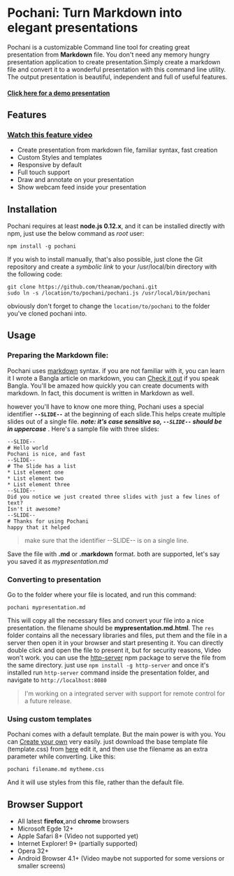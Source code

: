 Pochani: Turn Markdown into elegant presentations
=====

Pochani is a customizable Command line tool for creating great presentation from __Markdown__ file. You don't need any memory hungry presentation application to create presentation.Simply create a markdown file and convert it to a wonderful presentation with this command line utility. The output presentation is beautiful, independent and full of useful features.

#### [Click here for a demo presentation](//theanam.github.io/pochani/test/test.md.html)

## Features

### [Watch this feature video](https://www.youtube.com/watch?v=8GHT-bRi-ec)

* Create presentation from markdown file, familiar syntax, fast creation
* Custom Styles and templates
* Responsive by default
* Full touch support
* Draw and annotate on your presentation
* Show webcam feed inside your presentation


## Installation

Pochani requires at least **node.js 0.12.x**, and it can be installed directly with npm, just use the below command as *root* user:

    npm install -g pochani
    
If you wish to install manually, that's also possible, just clone the Git repository and create a *symbolic link* to your /usr/local/bin directory with the following code:

    git clone https://github.com/theanam/pochani.git
    sudo ln -s /location/to/pochani/pochani.js /usr/local/bin/pochani
    
obviously don't forget to change the `location/to/pochani` to the folder you've cloned pochani into. 

## Usage

### Preparing the Markdown file:
Pochani uses [markdown](//daringfireball.net/projects/markdown/) syntax. if you are not familiar with it, you can learn it I wrote a Bangla article on markdown, you can [Check it out](http://blog.anam.co/node/7) if you speak Bangla. You'll be amazed how quickly you can create documents with markdown. In fact, this document is written in Markdown as well.

however you'll have to know one more thing, Pochani uses a special identifier **`--SLIDE--`** at the beginning of each slide.This helps create multiple slides out of a single file. **_note: it's case sensitive so, `--SLIDE--` should be in uppercase_** . Here's a sample file with three slides:

    --SLIDE--
    # Hello world
    Pochani is nice, and fast
    --SLIDE--
    # The Slide has a list
    * List element one
    * List element two
    * List element three
    --SLIDE--
    Did you notice we just created three slides with just a few lines of text?
    Isn't it awesome?
    --SLIDE--
    # Thanks for using Pochani
    happy that it helped

> make sure that the identifier --SLIDE-- is on a single line.

Save the file with **.md** or **.markdown** format. both are supported, let's say you saved it as *mypresentation.md*

### Converting to presentation
Go to the folder where your file is located, and run this command:

    pochani mypresentation.md
     
This will copy all the necessary files and convert your file into a nice presentation. the filename should be **mypresentation.md.html**. The `res` folder contains all the necessary libraries and files, put them and the file in a server then open it in your browser and start presenting it. You can directly double click and open the file to present it, but for security reasons, Video won't work. you can use the [http-server](//www.npmjs.com/package/http-server) npm package to serve the file from the same directory. just use `npm install -g http-server` and once it's installed run `http-server` command inside the presentation folder, and navigate to `http://localhost:8080`

> I'm working on a integrated server with support for remote control for a future release.

### Using custom templates

Pochani comes with a default template. But the main power is with you. You can [Create your own](//github.com/theanam/pochani/blob/master/templating) very easily. just download the base template file (template.css) from [here](//github.com/theanam/pochani/tree/master/templating) edit it, and then use the filename as an extra parameter while converting. Like this:

    pochani filename.md mytheme.css

And it will use styles from this file, rather than the default file.

## Browser Support

* All latest **firefox**,and **chrome** browsers
* Microsoft Egde 12+
* Apple Safari 8+ (Video not supported yet)
* Internet Explorer! 9+ (partially supported)
* Opera 32+
* Android Browser 4.1+ (Video maybe not supported for some versions or smaller screens)
